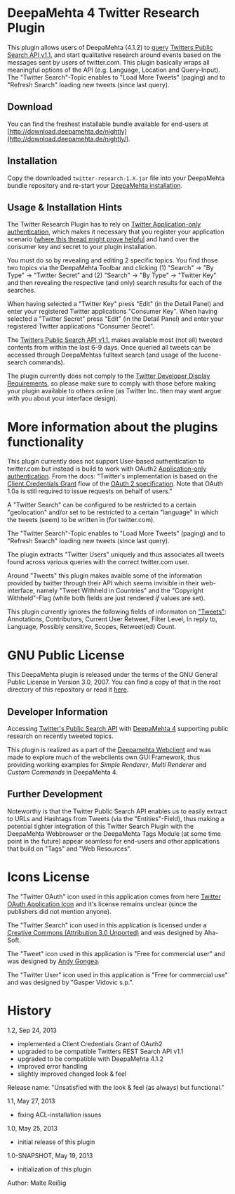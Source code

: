 
# DeepaMehta 4 Twitter Research Plugin

This plugin allows users of DeepaMehta (4.1.2) to [query](https://dev.twitter.com/docs/using-search) [Twitters Public Search API v1.1.](https://dev.twitter.com/docs/api/1.1/get/search/tweets) and start qualitative research around events based on the messages sent by users of twitter.com. This plugin basically wraps all meaningful options of the API (e.g. Language, Location and Query-Input). The "Twitter Search"-Topic enables to "Load More Tweets" (paging) and to "Refresh Search" loading new tweets (since last query).


## Download

You can find the freshest installable bundle available for end-users at [http://download.deepamehta.de/nightly](http://download.deepamehta.de/nightly/).


## Installation

Copy the downloaded `twitter-research-1.X.jar` file into your DeepaMehta bundle repository and re-start your [DeepaMehta installation](https://github.com/jri/deepamehta#requirements).


## Usage & Installation Hints

The Twitter Research Plugin has to rely on [Twitter Application-only authentication](https://dev.twitter.com/docs/auth/application-only-auth), which makes it necessary that you register your application scenario ([where this thread might prove helpful](https://dev.twitter.com/discussions/631) and hand over the consumer key and secret to your plugin installation.

You must do so by revealing and editing 2 specific topics. You find those two topics via the DeepaMehta Toolbar and clicking (1) "Search" -> "By Type" -> "Twitter Secret" and (2) "Search" -> "By Type" -> "Twitter Key" and then revealing the respective (and only) search results for each of the searches. 

When having selected a "Twitter Key" press "Edit" (in the Detail Panel) and enter your registered Twitter applications "Consumer Key". When having selected a "Twitter Secret" press "Edit" (in the Detail Panel) and enter your registered Twitter applications "Consumer Secret".

The [Twitters Public Search API v1.1.](https://dev.twitter.com/docs/api/1.1/get/search/tweets) makes available most (not all) tweeted contents from within the last 6-9 days. Once queried all tweets can be accessed through DeepaMehtas fulltext search (and usage of the lucene-search commands).

The plugin currently does not comply to the [Twitter Developer Display Requirements](https://dev.twitter.com/terms/display-requirements), so please make sure to comply with those before making your plugin available to others online (as Twitter Inc. then may want argue with you about your interface design).


# More information about the plugins functionality

This plugin currently does not support User-based authentication to twitter.com but instead is build to work with OAuth2 [Application-only authentication](https://dev.twitter.com/docs/auth/application-only-auth). From the docs: "Twitter's implementation is based on the [Client Credentials Grant](http://tools.ietf.org/html/rfc6749#section-4.4) flow of the [OAuth 2 specification](http://tools.ietf.org/html/rfc6749). Note that OAuth 1.0a is still required to issue requests on behalf of users."

A "Twitter Search" can be configured to be restricted to a certain "geolocation" and/or set to be restricted to a certain "language" in which the tweets (seem) to be written in (for twitter.com).

The "Twitter Search"-Topic enables to "Load More Tweets" (paging) and to "Refresh Search" loading new tweets (since last query).

The plugin extracts "Twitter Users" uniquely and thus associates all tweets found across various queries with the correct twitter.com user.

Around "Tweets" this plugin makes avaible some of the information provided by twitter through their API which seems invisible in their web-interface, namely "Tweet Withheld in Countries" and the "Copyright Withheld"-Flag (while both fields are just rendered _if_ values are set).

This plugin currently ignores the following fields of informaton on ["Tweets"](https://dev.twitter.com/docs/platform-objects/tweets): Annotations, Contributors, Current User Retweet, Filter Level, In reply to, Language, Possibly sensitive, Scopes, Retweet(ed) Count.



# GNU Public License

This DeepaMehta plugin is released under the terms of the GNU General Public License in Version 3.0, 2007. You can find a copy of that in the root directory of this repository or read it [here](http://www.gnu.org/licenses/gpl).


## Developer Information

Accessing [Twitter's Public Search API](https://dev.twitter.com/docs/using-search) with [DeepaMehta 4](http://deepamehta.de) supporting public research on recently tweeted topics.

This plugin is realized as a part of the [Deepamehta Webclient](https://github.com/jri/deepamehta) and was made to explore much of the webclients own GUI Framework, thus providing working examples for _Simple Renderer_, _Multi Renderer_ and _Custom Commands_ in DeepaMehta 4.


## Further Development

Noteworthy is that the Twitter Public Search API enables us to easily extract to URLs and Hashtags from Tweets (via the "Entities"-Field), thus making a potential tighter integration of this Twitter Search Plugin with the DeepaMehta Webbrowser or the DeepaMehta Tags Module (at some time point in the future) appear seamless for end-users and other applications that build on "Tags" and "Web Resources".


# Icons License

The "Twitter OAuth" icon used in this application comes from here [Twitter OAuth  Application Icon](https://abs.twimg.com/a/1378701295/images/oauth_application.png) and it's license remains unclear (since the publishers did not mention anyone).

The "Twitter Search" icon used in this application is licensed under a [Creative Commons (Attribution 3.0 Unported)](http://creativecommons.org/licenses/by/3.0/) and was designed by Aha-Soft.

The "Tweet" icon used in this application is "Free for commercial user" and was designed by [Andy Gongea](http://www.graphicrating.com/).

The "Twitter User" icon used in this application is "Free for commercial use" and was designed by "Gasper Vidovic s.p.".


# History

1.2, Sep 24, 2013

- implemented a Client Credentials Grant of OAuth2
- upgraded to be compatible Twitters REST Search API v1.1
- upgraded to be compatible with DeepaMehta 4.1.2
- improved error handling
- slightly improved changed look & feel

Release name: "Unsatisfied with the look & feel (as always) but functional."

1.1, May 27, 2013

- fixing ACL-installation issues

1.0, May 25, 2013

- initial release of this plugin

1.0-SNAPSHOT, May 19, 2013

- initialization of this plugin

Author: Malte Reißig


